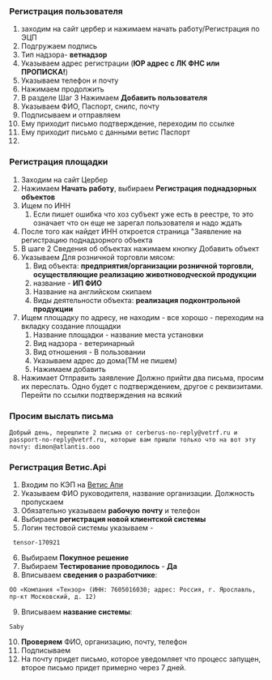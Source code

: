 ### Регистрация пользователя
1. заходим на сайт цербер и нажимаем начать работу/Регистрация по ЭЦП
2. Подгружаем подпись
3. Тип надзора- **ветнадзор**
4. Указываем адрес регистрации (**ЮР адрес с ЛК ФНС или ПРОПИСКА!**)
5. Указываем телефон и почту
6. Нажимаем продолжить
7. В разделе Шаг 3 Нажимаем **Добавить пользователя**
8. Указываем ФИО, Паспорт, снилс, почту
9. Подписываем и отправляем
10. Ему приходит письмо подтверждение, переходим по ссылке
11. Ему приходит письмо с данными ветис Паспорт
12. 

### Регистрация площадки
1. Заходим на сайт Цербер
2. Нажимаем **Начать работу**, выбираем **Регистрация поднадзорных объектов**
3. Ищем по ИНН
	1. Если пишет ошибка что хоз субъект уже есть в реестре, то это означает что он еще не зарегал пользователя и надо ждать
4. После того как найдет ИНН откроется страница "Заявление на регистрацию поднадзорного объекта
5. В шаге 2 Сведения об объектах нажимаем кнопку Добавить объект
6. Указываем Для розничной торговли мясом:
	1. Вид объекта: **предприятия/организации розничной торговли, осуществляющие реализацию животноводческой продукции**
	2. название - **ИП ФИО**
	3. Название на английском скипаем
	4. Виды деятельности объекта: **реализация подконтрольной продукции**
7. Ищем площадку по адресу, не находим - все хорошо - переходим на вкладку создание площадки
	1. Название площадки - название места установки
	2.  Вид надзора - ветеринарный
	3. Вид отношения - В пользовании
	4. Указываем адрес до дома(ТМ не пишем)
	5. Нажимаем добавить
8. Нажимает Отправить заявление
Должно прийти два письма, просим их переслать. Одно будет с подтверждением, другое с реквизитами. Перейти по ссылки подтверждения на всякий

### Просим выслать письма
```
Добрый день, перешлите 2 письма от cerberus-no-reply@vetrf.ru и passport-no-reply@vetrf.ru, которые вам пришли только что на вот эту почту: dimon@atlantis.ooo

```

### Регистрация Ветис.Api


1. Входим по КЭП на [Ветис Апи](https://aplms.vetrf.ru/pub/) 
2. Указываем ФИО руководителя, название организации. Должность пропускаем
3. Обязательно указываем **рабочую** **почту** и телефон
4. Выбираем **регистрация новой клиентской системы**
5. Логин тестовой системы указываем -  
 ```
  tensor-170921
 ````
 6. Выбираем **Покупное решение**
 7. Выбираем **Тестирование проводилось**  - **Да**
 8. Вписываем **сведения о разработчике**:
 ```
 ОО «Компания «Тензор» (ИНН: 7605016030; адрес: Россия, г. Ярославль, пр-кт Московский, д. 12)
 ```
 9. Вписываем **название системы**:
 ```
 Saby
 ```
 10. **Проверяем** ФИО, организацию, почту, телефон
 11. Подписываем
12. На почту придет письмо, которое уведомляет что процесс запущен, второе письмо придет примерно через 7 дней.